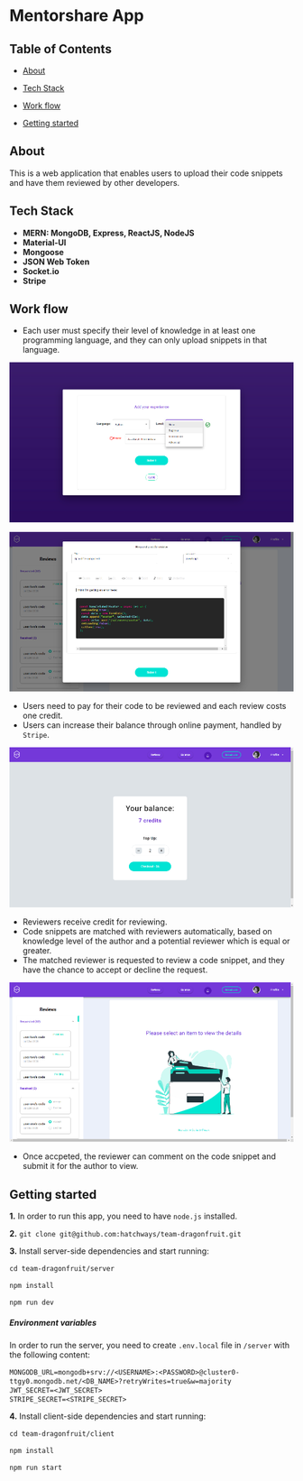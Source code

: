# Mentorshare App

## Table of Contents
* [About](#about)

* [Tech Stack](#tech-stack)

* [Work flow](#work-flow)

* [Getting started](#getting-started)




## About
This is a web application that enables users to upload their code snippets and have them reviewed by other developers.

## Tech Stack
* **MERN: MongoDB, Express, ReactJS, NodeJS**
* **Material-UI**
* **Mongoose**
* **JSON Web Token**
* **Socket.io**
* **Stripe**

## Work flow
* Each user must specify their level of knowledge in at least one programming language, and they can only upload snippets in that language.

![Image](https://github.com/hatchways/team-dragonfruit/blob/dev/assets/screenshots/onboarding.png "Onboarding Page")

![Image](https://github.com/hatchways/team-dragonfruit/blob/dev/assets/screenshots/upload.png "Onboarding Page")


* Users need to pay for their code to be reviewed and each review costs one credit. 
* Users can increase their balance through online payment, handled by `Stripe`.

![Image](https://github.com/hatchways/team-dragonfruit/blob/dev/assets/screenshots/balance.png "Update Balance")


* Reviewers receive credit for reviewing.
* Code snippets are matched with reviewers automatically, based on knowledge level of the author and a potential reviewer which is equal or greater.
* The matched reviewer is requested to review a code snippet, and they have the chance to accept or decline the request.

![Image](https://github.com/hatchways/team-dragonfruit/blob/dev/assets/screenshots/reviewes.png "Reviews Page")
 
* Once accpeted, the reviewer can comment on the code snippet and submit it for the author to view.

## Getting started
**1.** In order to run this app, you need to have `node.js` installed.

**2.** `git clone git@github.com:hatchways/team-dragonfruit.git`

**3.** Install server-side dependencies and start running:
  ```
  cd team-dragonfruit/server
  ```
  ```
  npm install
  ```
  ```
  npm run dev
  ```
   ##### Environment variables

   In order to run the server, you need to create `.env.local` file in `/server` with the following content:

```
MONGODB_URL=mongodb+srv://<USERNAME>:<PASSWORD>@cluster0-ttgy0.mongodb.net/<DB_NAME>?retryWrites=true&w=majority
JWT_SECRET=<JWT_SECRET>
STRIPE_SECRET=<STRIPE_SECRET>
```
**4.** Install client-side dependencies and start running:
  ```
  cd team-dragonfruit/client
  ```
  ```
  npm install
  ```
  ```
  npm run start
  ```
  
  

